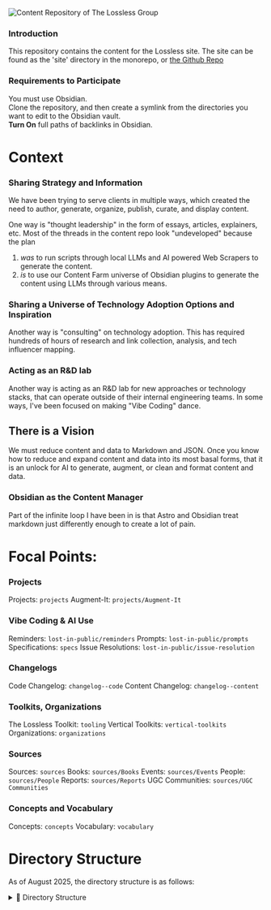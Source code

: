 ![Content Repository of The Lossless Group](https://i.imgur.com/KY16xYu.png)

### Introduction

This repository contains the content for the Lossless site.  The site can be found as the 'site' directory in the monorepo, or [the Github Repo](https://github.com/lossless-group/lossless-site.git)

### Requirements to Participate
You must use Obsidian.  
Clone the repository, and then create a symlink from the directories you want to edit to the Obsidian vault.  
**Turn On** full paths of backlinks in Obsidian.  

# Context

### Sharing Strategy and Information
We have been trying to serve clients in multiple ways, which created the need to author, generate, organize, publish, curate, and display content.  

One way is "thought leadership" in the form of essays, articles, explainers, etc.  Most of the threads in the content repo look "undeveloped" because the plan 
1. _was_ to run scripts through local LLMs and AI powered Web Scrapers to generate the content.  
2. _is_ to use our Content Farm universe of Obsidian plugins to generate the content using LLMs through various means.  

### Sharing a Universe of Technology Adoption Options and Inspiration
Another way is "consulting" on technology adoption.  This has required hundreds of hours of research and link collection, analysis, and tech influencer mapping.  

### Acting as an R&D lab
Another way is acting as an R&D lab for new approaches or technology stacks, that can operate outside of their internal engineering teams. In some ways, I've been focused on making "Vibe Coding" dance. 

## There is a Vision
We must reduce content and data to Markdown and JSON. Once you know how to reduce and expand content and data into its most basal forms, that it is an unlock for AI to generate, augment, or clean and format content and data. 

### Obsidian as the Content Manager
Part of the infinite loop I have been in is that Astro and Obsidian treat markdown just differently enough to create a lot of pain.

# Focal Points:

### Projects
Projects: `projects`
Augment-It: `projects/Augment-It`

### Vibe Coding & AI Use
Reminders: `lost-in-public/reminders`
Prompts: `lost-in-public/prompts`
Specifications: `specs`
Issue Resolutions: `lost-in-public/issue-resolution`

### Changelogs
Code Changelog: `changelog--code`
Content Changelog: `changelog--content`

### Toolkits, Organizations
The Lossless Toolkit: `tooling`
Vertical Toolkits: `vertical-toolkits`
Organizations: `organizations`

### Sources
Sources: `sources`
Books: `sources/Books`
Events: `sources/Events`
People: `sources/People`
Reports: `sources/Reports`
UGC Communities: `sources/UGC Communities`

### Concepts and Vocabulary
Concepts: `concepts`
Vocabulary: `vocabulary`


# Directory Structure

As of August 2025, the directory structure is as follows:

<details>
<summary>📁 Directory Structure</summary>

```
├── changelog--code
├── changelog--content
├── changelog--<client1>
├── Citations
├── client-content
│   ├── <client4>
│   │   └── Portfolio
│   ├── Colearn
│   ├── Commando
│   │   └── Portfolio
│   ├── <client6>
│   │   └── Reader
│   ├── <client2>
│   │   └── Portfolio
│   ├── <client1>
│   │   ├── essays
│   │   ├── Findings
│   │   ├── Projects
│   │   ├── Recommendations
│   │   └── Sources
│   ├── Obsidian-Plugin-Community
│   ├── <client5>
│   │   └── Recommendations
│   └── <client7>
│       └── Projects
├── concepts
│   ├── CARBS
│   ├── Explainers for AI
│   │   └── LLM Parameters
│   └── Explainers for Tooling
├── essays
├── lost-in-public
│   ├── blueprints
│   ├── explorations
│   ├── inspiration-cases
│   ├── issue-resolution
│   ├── keeping-up
│   ├── market-maps
│   ├── notes
│   │   └── notes-from-the-rabbit-hole
│   ├── practices
│   ├── prompts
│   │   ├── code-style
│   │   ├── data-integrity
│   │   ├── render-logic
│   │   ├── user-interface
│   │   └── workflow
│   ├── refactors
│   ├── reminders
│   ├── talks
│   ├── to-hero
│   └── up-and-running
├── moc
├── node_modules
│   └── uuid -> .pnpm/uuid@11.1.0/node_modules/uuid
├── organizations
├── projects
│   └── Augment-It
│       ├── Previous-Implementations
│       ├── Prompts
│       └── Specs
├── sessions
├── slides
├── sources
│   ├── Books
│   ├── Brand Content
│   ├── Events
│   ├── Laerdal Entities
│   ├── Lectures
│   ├── Media
│   ├── Meetings
│   ├── People
│   │   ├── Influencers
│   │   └── Laerdal-Team
│   ├── Reports
│   ├── Source Extracts
│   │   └── GitHub Repos
│   └── UGC Communities
├── specs
├── test-files
├── tooling
│   ├── AI-Toolkit
│   │   ├── Agentic AI
│   │   ├── AI Infrastructure
│   │   ├── AI Interfaces
│   │   ├── AI Programming Frameworks
│   │   ├── Data Augmenters
│   │   ├── Generative AI
│   │   ├── Knowledge AI
│   │   ├── Model Producers
│   │   └── Models
│   ├── Creative
│   ├── Data Utilities
│   ├── Enterprise Jobs-to-be-Done
│   │   ├── Content Management Systems
│   │   ├── Integration Platforms
│   │   └── Learning Experience Platforms
│   ├── Hardware
│   ├── Portfolio
│   ├── Productivity
│   │   └── Personal Cloud
│   ├── Products
│   ├── Scouting
│   ├── Software Development
│   │   ├── Cloud Infrastructure
│   │   ├── Databases
│   │   ├── Developer Experience
│   │   ├── Frameworks
│   │   ├── Lego-Kit Engineering Tools
│   │   ├── Product Analytics
│   │   └── Programming Languages
│   ├── Training
│   └── Web Browsers
├── vertical-toolkits
│   └── FinTech
├── visuals
│   ├── ContentDisplays
│   ├── For
│   │   └── Recraft-Generated
│   ├── GIFs
│   ├── Heroes
│   ├── imageOf
│   ├── Screenshots
│   └── Trademarks
└── vocabulary
```

</details>
